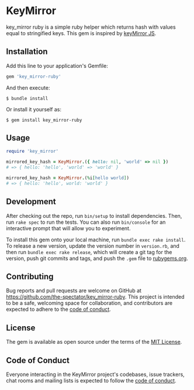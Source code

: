 # KeyMirror

key_mirror ruby is a simple ruby helper which returns hash with values equal to stringified keys.
This gem is inspired by [keyMirror JS](https://github.com/STRML/keyMirror).

## Installation

Add this line to your application's Gemfile:

```ruby
gem 'key_mirror-ruby'
```

And then execute:

    $ bundle install

Or install it yourself as:

    $ gem install key_mirror-ruby

## Usage

```ruby
require 'key_mirror'

mirrored_key_hash = KeyMirror.({ hello: nil, 'world' => nil })
# => { hello: 'hello', 'world' => 'world' }

mirrored_key_hash = KeyMirror.(%i[hello world])
# => { hello: 'hello', world: 'world' }
```

## Development

After checking out the repo, run `bin/setup` to install dependencies. Then, run `rake spec` to run the tests. You can also run `bin/console` for an interactive prompt that will allow you to experiment.

To install this gem onto your local machine, run `bundle exec rake install`. To release a new version, update the version number in `version.rb`, and then run `bundle exec rake release`, which will create a git tag for the version, push git commits and tags, and push the `.gem` file to [rubygems.org](https://rubygems.org).

## Contributing

Bug reports and pull requests are welcome on GitHub at https://github.com/the-spectator/key_mirror-ruby. This project is intended to be a safe, welcoming space for collaboration, and contributors are expected to adhere to the [code of conduct](https://github.com/the-spectator/key_mirror-ruby/blob/master/CODE_OF_CONDUCT.md).

## License

The gem is available as open source under the terms of the [MIT License](https://opensource.org/licenses/MIT).

## Code of Conduct

Everyone interacting in the KeyMirror project's codebases, issue trackers, chat rooms and mailing lists is expected to follow the [code of conduct](https://github.com/[USERNAME]/key_mirror/blob/master/CODE_OF_CONDUCT.md).
